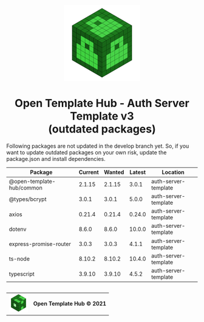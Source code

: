 <p align="center">
  <a href="https://opentemplatehub.com">
    <img src="https://raw.githubusercontent.com/open-template-hub/open-template-hub.github.io/master/assets/logo/server/auth-server-logo.png" alt="Logo" width=200>
  </a>
</p>


<h1 align="center">
Open Template Hub - Auth Server Template v3
  <br/>
(outdated packages)
</h1>

Following packages are not updated in the develop branch yet. So, if you want to update outdated packages on your own risk, update the package.json and install dependencies.

| Package                     | Current   | Wanted   | Latest   | Location |
| --- | --- | --- | --- | --- |
| @open-template-hub/common   |  2.1.15   | 2.1.15   |  3.0.1   | auth-server-template |
| @types/bcrypt               |   3.0.1   |  3.0.1   |  5.0.0   | auth-server-template |
| axios                       |  0.21.4   | 0.21.4   | 0.24.0   | auth-server-template |
| dotenv                      |   8.6.0   |  8.6.0   | 10.0.0   | auth-server-template |
| express-promise-router      |   3.0.3   |  3.0.3   |  4.1.1   | auth-server-template |
| ts-node                     |  8.10.2   | 8.10.2   | 10.4.0   | auth-server-template |
| typescript                  |  3.9.10   | 3.9.10   |  4.5.2   | auth-server-template |

<table align="right"><tr><td><a href="https://opentemplatehub.com"><img src="https://raw.githubusercontent.com/open-template-hub/open-template-hub.github.io/master/assets/logo/brand-logo.png" width="50px" alt="oth"/></a></td><td><b>Open Template Hub © 2021</b></td></tr></table>

